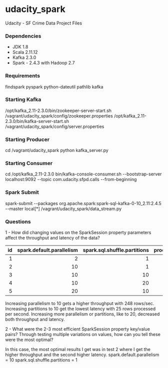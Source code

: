 # udacity_spark
Udacity - SF Crime Data Project Files

### Dependencies
- JDK 1.8
- Scala 2.11.12
- Kafka 2.3.0
- Spark - 2.4.3 with Hadoop 2.7

### Requirements
findspark
pyspark
python-dateutil
pathlib
kafka

### Starting Kafka
/opt/kafka_2.11-2.3.0/bin/zookeeper-server-start.sh /vagrant/udacity_spark/config/zookeeper.properties
/opt/kafka_2.11-2.3.0/bin/kafka-server-start.sh /vagrant/udacity_spark/config/server.properties

### Starting Producer
cd /vagrant/udacity_spark
python kafka_server.py

### Starting Consumer
cd /opt/kafka_2.11-2.3.0
bin/kafka-console-consumer.sh --bootstrap-server localhost:9092 --topic com.udacity.sfpd.calls --from-beginning

### Spark Submit
spark-submit --packages org.apache.spark:spark-sql-kafka-0-10_2.11:2.4.5 --master local[*]  /vagrant/udacity_spark/data_stream.py

### Questions

1 - How did changing values on the SparkSession property parameters affect the throughput and latency of the data?

| id | spark.default.parallelism | spark.sql.shuffle.partitions | processedRowsPerSecond | inputRowsPerSecond |
| -: | ------------------------: | ---------------------------: | ---------------------: | -----------------: |
|  1 |                         2 |                            1 |                     13 |                  1 |
|  2 |                        10 |                            1 |                    248 |                 23 |
|  3 |                        10 |                           10 |                    121 |                 25 |
|  4 |                        10 |                           20 |                     82 |                 23 |
|  5 |                        20 |                           10 |                    125 |                 22 |

Increasing parallelism to 10 gets a higher throughput with 248 rows/sec.
Increasing partitions to 10 get the lowest latency with 25 rows processed per second.
Increasing more parallelism or partitions, like to 20, decreased both throughput and latency.


2 - What were the 2-3 most efficient SparkSession property key/value pairs? Through testing multiple variations on values, how can you tell these were the most optimal?

In this case, the most optimal results I get was in test 2 where I get the higher throughput and the second higher latency.
spark.default.parallelism = 10
spark.sql.shuffle.partitions = 1